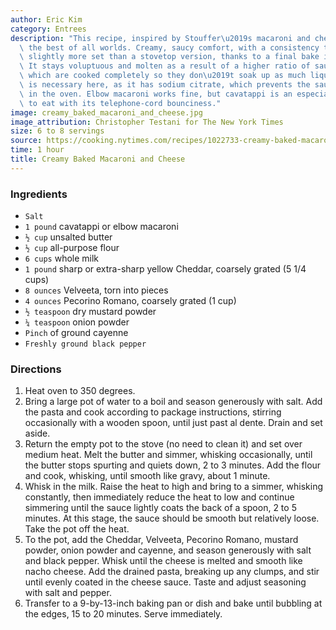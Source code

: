 ```yaml
---
author: Eric Kim
category: Entrees
description: "This recipe, inspired by Stouffer\u2019s macaroni and cheese, delivers\
  \ the best of all worlds. Creamy, saucy comfort, with a consistency that\u2019s\
  \ slightly more set than a stovetop version, thanks to a final bake in the oven.\
  \ It stays voluptuous and molten as a result of a higher ratio of sauce to noodles,\
  \ which are cooked completely so they don\u2019t soak up as much liquid. The Velveeta\
  \ is necessary here, as it has sodium citrate, which prevents the sauce from separating\
  \ in the oven. Elbow macaroni works fine, but cavatappi is an especially fun shape\
  \ to eat with its telephone-cord bounciness."
image: creamy_baked_macaroni_and_cheese.jpg
image_attribution: Christopher Testani for The New York Times
size: 6 to 8 servings
source: https://cooking.nytimes.com/recipes/1022733-creamy-baked-macaroni-and-cheeseundefined
time: 1 hour
title: Creamy Baked Macaroni and Cheese
---
```


### Ingredients

* `Salt`
* `1 pound` cavatappi or elbow macaroni
* `½ cup` unsalted butter
* `½ cup` all-purpose flour
* `6 cups` whole milk
* `1 pound` sharp or extra-sharp yellow Cheddar, coarsely grated (5 1/4 cups)
* `8 ounces` Velveeta, torn into pieces
* `4 ounces` Pecorino Romano, coarsely grated (1 cup)
* `½ teaspoon` dry mustard powder
* `¼ teaspoon` onion powder
* `Pinch` of ground cayenne
* `Freshly ground black pepper`

### Directions

1. Heat oven to 350 degrees.
2. Bring a large pot of water to a boil and season generously with salt. Add the pasta and cook according to package instructions, stirring occasionally with a wooden spoon, until just past al dente. Drain and set aside.
3. Return the empty pot to the stove (no need to clean it) and set over medium heat. Melt the butter and simmer, whisking occasionally, until the butter stops spurting and quiets down, 2 to 3 minutes. Add the flour and cook, whisking, until smooth like gravy, about 1 minute.
4. Whisk in the milk. Raise the heat to high and bring to a simmer, whisking constantly, then immediately reduce the heat to low and continue simmering until the sauce lightly coats the back of a spoon, 2 to 5 minutes. At this stage, the sauce should be smooth but relatively loose. Take the pot off the heat.
5. To the pot, add the Cheddar, Velveeta, Pecorino Romano, mustard powder, onion powder and cayenne, and season generously with salt and black pepper. Whisk until the cheese is melted and smooth like nacho cheese. Add the drained pasta, breaking up any clumps, and stir until evenly coated in the cheese sauce. Taste and adjust seasoning with salt and pepper.
6. Transfer to a 9-by-13-inch baking pan or dish and bake until bubbling at the edges, 15 to 20 minutes. Serve immediately.